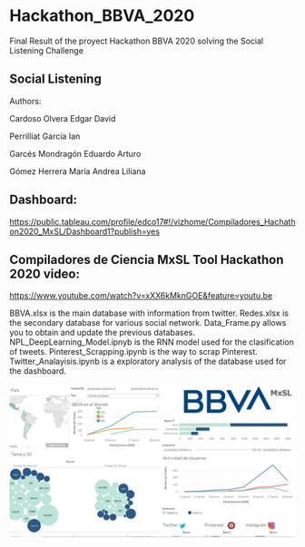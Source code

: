 # Hackathon_BBVA_2020
Final Result of the proyect Hackathon BBVA 2020 solving the Social Listening Challenge

## Social Listening
Authors:

Cardoso Olvera Edgar David

Perrilliat García Ian

Garcés Mondragón Eduardo Arturo

Gómez Herrera María Andrea Liliana


## Dashboard:
https://public.tableau.com/profile/edco17#!/vizhome/Compiladores_Hachathon2020_MxSL/Dashboard1?publish=yes

## Compiladores de Ciencia MxSL Tool Hackathon 2020 video:
https://www.youtube.com/watch?v=xXX6kMknGOE&feature=youtu.be


BBVA.xlsx is the main database with information from twitter.
Redes.xlsx is the secondary database for various social network.
Data_Frame.py allows you to obtain and update the previous databases.
NPL_DeepLearning_Model.ipnyb is the RNN model used for the clasification of tweets.
Pinterest_Scrapping.ipynb is the way to scrap Pinterest.
Twitter_Analayisis.ipynb is a exploratory analysis of the database used for the dashboard.

![Screenshot](dash.JPG)
